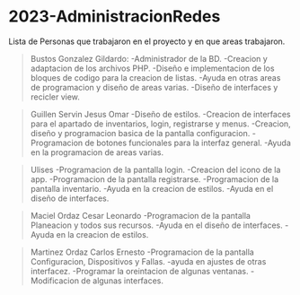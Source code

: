 # 2023-AdministracionRedes

Lista de Personas que trabajaron en el proyecto y en que areas trabajaron.

>Bustos Gonzalez Gildardo:
-Administrador de la BD.
-Creacion y adaptacion de los archivos PHP.
-Diseño e implementacion de los bloques de codigo para la creacion de listas.
-Ayuda en otras areas de programacion y diseño de areas varias.
-Diseño de interfaces y recicler view.

>Guillen Servin Jesus Omar
-Diseño de estilos.
-Creacion de interfaces para el apartado de inventarios, login, registrarse y menus.
-Creacion, diseño y programacion basica de la pantalla configuracion.
-Programacion de botones funcionales para la interfaz general.
-Ayuda en la programacion de areas varias.

>Ulises
-Programacion de la pantalla login.
-Creacion del icono de la app.
-Programacion de la pantalla registrarse.
-Programacion de la pantalla inventario.
-Ayuda en la creacion de estilos.
-Ayuda en el diseño de interfaces.

>Maciel Ordaz Cesar Leonardo
-Programacion de la pantalla Planeacion y todos sus recursos.
-Ayuda en el diseño de interfaces.
-Ayuda en la creacion de estilos.

>Martinez Ordaz Carlos Ernesto
-Programacion de la pantalla Configuracion, Dispositivos y Fallas.
-ayuda en ajustes de otras interfacez.
-Programar la oreintacion de algunas ventanas.
-Modificacion de algunas interfaces.
